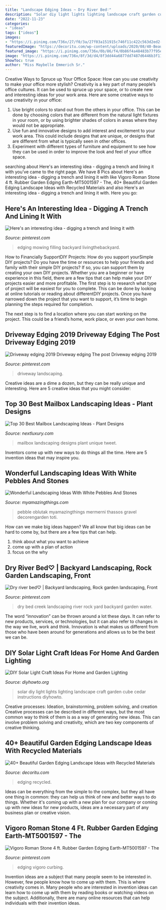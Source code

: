 ```yaml
---
title: "Landscape Edging Ideas ~ Dry River Bed♡"
description: "Solar diy light lights lighting landscape craft garden cube cedar instructions diyhowto"
date: "2022-11-23"
categories:
- "ideas"
tags: ["ideas"]
images:
- "https://i.pinimg.com/736x/27/f0/3a/27f03a151915c746f11c422c563d2ed2--dry-creek-water-features.jpg"
featuredImage: "https://decoritu.com/wp-content/uploads/2020/08/40-Beautiful-Garden-Edging-Landscape-Ideas-with-Recycled-Materials-11.jpg"
featured_image: "https://i.pinimg.com/736x/0b/86/f4/0b86f4a48483b77f95e4da21c1d4dad9--plastic-garden-edging-landscape-fabric.jpg"
image: "https://i.pinimg.com/736x/8f/3d/d4/8f3dd44a6877dd7487d6446b3f119ccf.jpg"
ShowToc: true
author: "Miss Maybelle Emmerich Sr."
---
```



Creative Ways to Spruce up Your Office Space: How can you use creativity to make your office more stylish?
Creativity is a key part of many people’s office cultures. It can be used to spruce up your space, or to create new and interesting ideas for your work area. Here are some creative ways to use creativity in your office: 
1. Use bright colors to stand out from the others in your office. This can be done by choosing colors that are different from the natural light fixtures in your room, or by using brighter shades of colors in areas where they would not be appropriate. 
2. Use fun and innovative designs to add interest and excitement to your work area. This could include designs that are unique, or designs that are different from what is typically seen in other offices. 
3. Experiment with different types of furniture and equipment to see how they can be used in order to improve the look and feel of your office space.

	

		
searching about Here&#039;s an interesting idea - digging a trench and lining it with you've came to the right page. We have 8 Pics about Here&#039;s an interesting idea - digging a trench and lining it with like Vigoro Roman Stone 4 ft. Rubber Garden Edging Earth-MT5001597 - The, 40+ Beautiful Garden Edging Landscape Ideas with Recycled Materials and also Here&#039;s an interesting idea - digging a trench and lining it with. Here you go:
		
    
## Here&#039;s An Interesting Idea - Digging A Trench And Lining It With

<img loading=lazy src="https://i.pinimg.com/736x/0b/86/f4/0b86f4a48483b77f95e4da21c1d4dad9--plastic-garden-edging-landscape-fabric.jpg" onerror="this.onerror=null;this.src='https://tse4.mm.bing.net/th?id=OIP.O0MIysfiTvyA02XlYgtyNgHaKI&amp;pid=15.1';" alt="Here&#039;s an interesting idea - digging a trench and lining it with">

_Source: pinterest.com_

>edging mowing filling backyard livingthebackyard. 

	

How to Financially SupportDIY Projects: How do you support yourSimple DIY projects?
Do you have the time or resources to help your friends and family with their simple DIY projects? If so, you can support them by creating your own DIY projects. Whether you are a beginner or have experience in this field, there are a few tips that can help make your DIY projects easier and more profitable.
The first step is to research what type of project will be easiest for you to complete. This can be done by looking at online tutorials or reading about differentDIY projects. Once you have narrowed down the project that you want to support, it’s time to begin planning the steps required for completion.

The next step is to find a location where you can start working on the project. This could be a friend’s home, work place, or even your own home.

    
## Driveway Edging 2019 Driveway Edging The Post Driveway Edging 2019

<img loading=lazy src="https://i.pinimg.com/736x/8f/3d/d4/8f3dd44a6877dd7487d6446b3f119ccf.jpg" onerror="this.onerror=null;this.src='https://tse1.mm.bing.net/th?id=OIP.OrgUtrJQIej6aeN3pvQa2gHaJ4&amp;pid=15.1';" alt="Driveway edging 2019 Driveway edging The post Driveway edging 2019">

_Source: pinterest.com_

>driveway landscaping. 

	

Creative ideas are a dime a dozen, but they can be really unique and interesting. Here are 5 creative ideas that you might consider: 

    
## Top 30 Best Mailbox Landscaping Ideas - Plant Designs

<img loading=lazy src="http://nextluxury.com/wp-content/uploads/unique-white-mailbox-landscaping-designs.jpg" onerror="this.onerror=null;this.src='https://tse1.mm.bing.net/th?id=OIP.CDIdDsZZ5QDSucXfzNhp1wAAAA&amp;pid=15.1';" alt="Top 30 Best Mailbox Landscaping Ideas - Plant Designs">

_Source: nextluxury.com_

>mailbox landscaping designs plant unique tweet. 

	

Inventors come up with new ways to do things all the time. Here are 5 invention ideas that may inspire you.

    
## Wonderful Landscaping Ideas With White Pebbles And Stones

<img loading=lazy src="https://myamazingthings.com/wp-content/uploads/2017/03/white-pebbles.jpg" onerror="this.onerror=null;this.src='https://tse2.mm.bing.net/th?id=OIP.FMIMilDIq3-R2XLGSSJYcwHaD3&amp;pid=15.1';" alt="Wonderful Landscaping Ideas With White Pebbles And Stones">

_Source: myamazingthings.com_

>pebble oblutak myamazingthings mermerni thassos gravel decorengarden toti. 

	

How can we make big ideas happen?
We all know that big ideas can be hard to come by, but there are a few tips that can help. 
1. think about what you want to achieve 
2. come up with a plan of action 
3. focus on the why 

    
## Dry River Bed♡ | Backyard Landscaping, Rock Garden Landscaping, Front

<img loading=lazy src="https://i.pinimg.com/736x/27/f0/3a/27f03a151915c746f11c422c563d2ed2--dry-creek-water-features.jpg" onerror="this.onerror=null;this.src='https://tse4.mm.bing.net/th?id=OIP.QeLPY0ofuH6MOzITMTFMiwHaJ4&amp;pid=15.1';" alt="Dry river bed♡ | Backyard landscaping, Rock garden landscaping, Front">

_Source: pinterest.com_

>dry bed creek landscaping river rock yard backyard garden water. 

	

The word “innovation” can be thrown around a lot these days. It can refer to new products, services, or technologies, but it can also refer to changes in the way we live, work and think. Innovation is what makes us different from those who have been around for generations and allows us to be the best we can be.

    
## DIY Solar Light Craft Ideas For Home And Garden Lighting

<img loading=lazy src="http://www.diyhowto.org/wp-content/uploads/2016/10/DIYHowto-DIY-Solar-Light-Lighting-Ideas-Picture-Instructions-09.jpg" onerror="this.onerror=null;this.src='https://tse3.mm.bing.net/th?id=OIP.zezNyAPloI1GGZUe2MHPsgHaLH&amp;pid=15.1';" alt="DIY Solar Light Craft Ideas For Home and Garden Lighting">

_Source: diyhowto.org_

>solar diy light lights lighting landscape craft garden cube cedar instructions diyhowto. 

	

Creative processes: Ideation, brainstorming, problem solving, and creation
Creative processes can be described in different ways, but the most common way to think of them is as a way of generating new ideas. This can involve problem solving and creativity, which are two key components of creative thinking.

    
## 40+ Beautiful Garden Edging Landscape Ideas With Recycled Materials

<img loading=lazy src="https://decoritu.com/wp-content/uploads/2020/08/40-Beautiful-Garden-Edging-Landscape-Ideas-with-Recycled-Materials-11.jpg" onerror="this.onerror=null;this.src='https://tse4.mm.bing.net/th?id=OIP.bznpgv3e3_IapvDnLEn_CAHaJ3&amp;pid=15.1';" alt="40+ Beautiful Garden Edging Landscape Ideas with Recycled Materials">

_Source: decoritu.com_

>edging recycled. 

	

Ideas can be everything from the simple to the complex, but they all have one thing in common: they can help us think of new and better ways to do things. Whether it's coming up with a new plan for our company or coming up with new ideas for new products, ideas are a necessary part of any business plan or creative vision.

    
## Vigoro Roman Stone 4 Ft. Rubber Garden Edging Earth-MT5001597 - The

<img loading=lazy src="https://i.pinimg.com/736x/58/3c/ef/583cef46d8be0138f36e09ff8f40400f.jpg" onerror="this.onerror=null;this.src='https://tse1.mm.bing.net/th?id=OIP.sVnAN_YFPeeBLrUmk52g3QAAAA&amp;pid=15.1';" alt="Vigoro Roman Stone 4 ft. Rubber Garden Edging Earth-MT5001597 - The">

_Source: pinterest.com_

>edging vigoro curbing. 

	

Invention ideas are a subject that many people seem to be interested in. However, few people know how to come up with them. This is where creativity comes in. Many people who are interested in invention ideas can learn how to come up with them by reading books or watching videos on the subject. Additionally, there are many online resources that can help individuals with their invention ideas.

